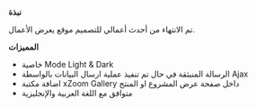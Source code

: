 **نبذة**

تم الانتهاء من أحدث أعمالي للتصميم موقع يعرض الأعمال.

**المميزات**
- خاصية Mode Light & Dark
- الرسالة المنبثقة في حال تم تنفيذ عملية ارسال البيانات بالواسطة Ajax
- اضافة مكتبة xZoom Gallery داخل صفحة عرض المشروع او المنتج
- متوافق مع اللغة العربية والإنجليزية
